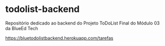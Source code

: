 # todolist-backend

Repositório dedicado ao backend do Projeto ToDoList Final do Módulo 03 da BlueEd Tech

https://bluetodolistbackend.herokuapp.com/tarefas
